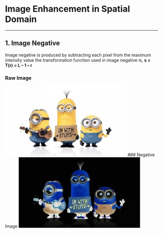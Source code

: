# Image Enhancement in Spatial Domain

--------------------------------------------------------------------------------------------
## 1. Image Negative
Image negative is produced by subtracting each pixel from the maximum intensity value
the transformation function used in image negative is,
**s = T(r) = L – 1 – r**

### Raw Image
  <img src="minions_raw.jpg" width="400"> 
### Negative Image
  <img src="negativeImg.jpg" width="400">

